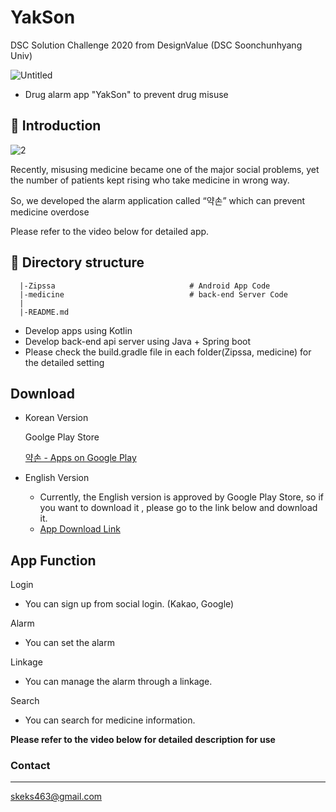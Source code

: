 # YakSon


DSC Solution Challenge 2020  from DesignValue (DSC Soonchunhyang Univ)

![Untitled](https://user-images.githubusercontent.com/47904523/80560677-dd9d1c80-8a1c-11ea-8071-3d1a4adc1e94.png)


- Drug alarm app "YakSon" to prevent drug misuse

## 📖 Introduction

![2](https://user-images.githubusercontent.com/47904523/80560676-dc6bef80-8a1c-11ea-9601-d966d4997c78.png)

Recently, misusing medicine became one of the major social problems, yet the number of patients kept rising who take medicine in wrong way.

So, we developed the alarm application called “약손” which can prevent medicine overdose

Please refer to the video below for detailed app.


## 📂 Directory structure

```
  |-Zipssa                              # Android App Code
  |-medicine                            # back-end Server Code
  |
  |-README.md

```

- Develop apps using Kotlin
- Develop back-end api server using Java + Spring boot
- Please check the build.gradle file in each folder(Zipssa, medicine) for the detailed setting

## Download


- Korean Version

    Goolge Play Store

    [약손 - Apps on Google Play](https://play.google.com/store/apps/details?id=com.designvalue.medihand)

- English Version
    - Currently, the English version is approved by Google Play Store, so if you want to download it , please go to the link below and download it.
    - [App Download Link](https://github.com/DSC-SCH/home-doctor/releases)

## App Function


Login

- You can sign up from social login. (Kakao, Google)

Alarm 

- You can set the alarm

Linkage

- You can manage the alarm through a linkage.

Search

- You can search for medicine information.

**Please refer to the video below for detailed description for use**


### Contact

---

skeks463@gmail.com